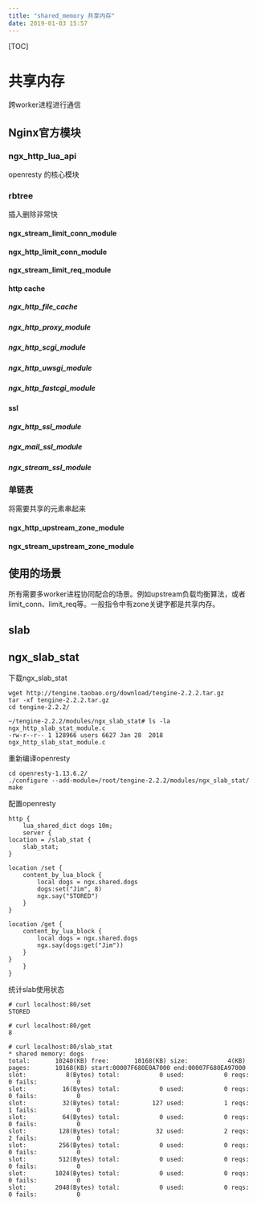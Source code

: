 ```yaml
---
title: "shared_memory 共享内存"
date: 2019-01-03 15:57
---
```



[TOC]

# 共享内存

跨worker进程进行通信



## Nginx官方模块

### ngx_http_lua_api

openresty 的核心模块





### rbtree

插入删除非常快

#### ngx_stream_limit_conn_module



#### ngx_http_limit_conn_module



#### ngx_stream_limit_req_module



#### http cache

##### ngx_http_file_cache

##### ngx_http_proxy_module

##### ngx_http_scgi_module

##### ngx_http_uwsgi_module

##### ngx_http_fastcgi_module



#### ssl

##### ngx_http_ssl_module

##### ngx_mail_ssl_module

##### ngx_stream_ssl_module





### 单链表

将需要共享的元素串起来

#### ngx_http_upstream_zone_module



#### ngx_stream_upstream_zone_module





## 使用的场景

所有需要多worker进程协同配合的场景。例如upstream负载均衡算法，或者limit_conn、limit_req等。一般指令中有zone关键字都是共享内存。





## slab

## ngx_slab_stat

下载ngx_slab_stat

```
wget http://tengine.taobao.org/download/tengine-2.2.2.tar.gz
tar -xf tengine-2.2.2.tar.gz
cd tengine-2.2.2/

~/tengine-2.2.2/modules/ngx_slab_stat# ls -la ngx_http_slab_stat_module.c
-rw-r--r-- 1 128966 users 6627 Jan 28  2018 ngx_http_slab_stat_module.c
```

重新编译openresty

```
cd openresty-1.13.6.2/
./configure --add-module=/root/tengine-2.2.2/modules/ngx_slab_stat/
make
```

配置openresty

```
http {
    lua_shared_dict dogs 10m;
    server {
location = /slab_stat {
	slab_stat;
}

location /set {
	content_by_lua_block {
		local dogs = ngx.shared.dogs
		dogs:set("Jim", 8)
		ngx.say("STORED")
	}
}

location /get {
	content_by_lua_block {
		local dogs = ngx.shared.dogs
		ngx.say(dogs:get("Jim"))
	}
}
    }
}
```



统计slab使用状态

```
# curl localhost:80/set
STORED

# curl localhost:80/get
8

# curl localhost:80/slab_stat
* shared memory: dogs
total:       10240(KB) free:       10168(KB) size:           4(KB)
pages:       10168(KB) start:00007F680E0A7000 end:00007F680EA97000
slot:           8(Bytes) total:           0 used:           0 reqs:           0 fails:           0
slot:          16(Bytes) total:           0 used:           0 reqs:           0 fails:           0
slot:          32(Bytes) total:         127 used:           1 reqs:           1 fails:           0
slot:          64(Bytes) total:           0 used:           0 reqs:           0 fails:           0
slot:         128(Bytes) total:          32 used:           2 reqs:           2 fails:           0
slot:         256(Bytes) total:           0 used:           0 reqs:           0 fails:           0
slot:         512(Bytes) total:           0 used:           0 reqs:           0 fails:           0
slot:        1024(Bytes) total:           0 used:           0 reqs:           0 fails:           0
slot:        2048(Bytes) total:           0 used:           0 reqs:           0 fails:           0
```

